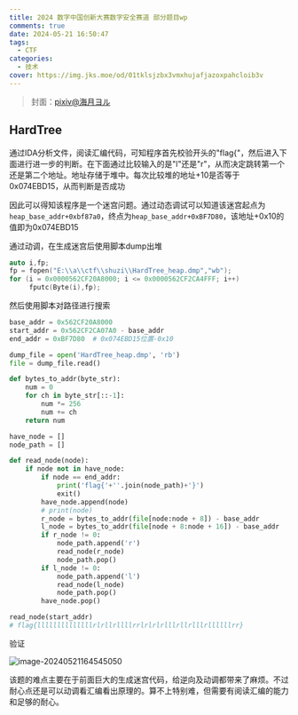 ```yaml
---
title: 2024 数字中国创新大赛数字安全赛道 部分题目wp
comments: true
date: 2024-05-21 16:50:47
tags:
  - CTF
categories:
  - 技术
cover: https://img.jks.moe/od/01tklsjzbx3vmxhujafjazoxpahcloib3v
---
```


> 封面：[pixiv@海月ヨル](https://www.pixiv.net/artworks/118919349)

## HardTree

通过IDA分析文件，阅读汇编代码，可知程序首先校验开头的"flag{"，然后进入下面进行进一步的判断。在下面通过比较输入的是"l"还是"r"，从而决定跳转第一个还是第二个地址。地址存储于堆中。每次比较堆的地址+10是否等于0x074EBD15，从而判断是否成功

因此可以得知该程序是一个迷宫问题。通过动态调试可以知道该迷宫起点为`heap_base_addr+0xbf87a0`，终点为`heap_base_addr+0xBF7D80`，该地址+0x10的值即为0x074EBD15

通过动调，在生成迷宫后使用脚本dump出堆

```c
auto i,fp;
fp = fopen("E:\\a\\ctf\\shuzi\\HardTree_heap.dmp","wb");
for (i = 0x0000562CF20A8000; i <= 0x0000562CF2CA4FFF; i++)
     fputc(Byte(i),fp);
```

然后使用脚本对路径进行搜索

```python
base_addr = 0x562CF20A8000
start_addr = 0x562CF2CA07A0 - base_addr
end_addr = 0xBF7D80  # 0x074EBD15位置-0x10

dump_file = open('HardTree_heap.dmp', 'rb')
file = dump_file.read()

def bytes_to_addr(byte_str):
    num = 0
    for ch in byte_str[::-1]:
        num *= 256
        num += ch
    return num

have_node = []
node_path = []

def read_node(node):
    if node not in have_node:
        if node == end_addr:
            print('flag{'+''.join(node_path)+'}')
            exit()
        have_node.append(node)
        # print(node)
        r_node = bytes_to_addr(file[node:node + 8]) - base_addr
        l_node = bytes_to_addr(file[node + 8:node + 16]) - base_addr
        if r_node != 0:
            node_path.append('r')
            read_node(r_node)
            node_path.pop()
        if l_node != 0:
            node_path.append('l')
            read_node(l_node)
            node_path.pop()
        have_node.pop()

read_node(start_addr)
# flag{llllllllllllllrlrllrllllrrlrlrlrlllrllrlllrllllllrr}
```

验证

![image-20240521164545050](https://img.jks.moe/od/01tklsjzapjmr2pg5qgzhley23xklarv3d)

该题的难点主要在于前面巨大的生成迷宫代码，给逆向及动调都带来了麻烦。不过耐心点还是可以动调看汇编看出原理的。算不上特别难，但需要有阅读汇编的能力和足够的耐心。